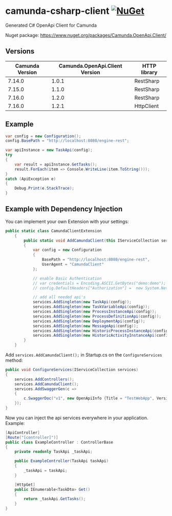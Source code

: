 # camunda-csharp-client [![NuGet](https://img.shields.io/nuget/v/Camunda.OpenApi.Client)](https://www.nuget.org/packages/Camunda.OpenApi.Client)
Generated C# OpenApi Client for Camunda

Nuget package: https://www.nuget.org/packages/Camunda.OpenApi.Client/

## Versions
| Camunda Version | Camunda.OpenApi.Client Version | HTTP library   |
|-----------------|--------------------------------|----------------|
| 7.14.0          | 1.0.1                          | RestSharp      |
| 7.15.0          | 1.1.0                          | RestSharp      |
| 7.16.0          | 1.2.0                          | RestSharp      |
| 7.16.0          | 1.2.1                          | HttpClient     |

## Example
```csharp
var config = new Configuration();
config.BasePath = "http://localhost:8080/engine-rest";

var apiInstance = new TaskApi(config);
try
{
    var result = apiInstance.GetTasks();
    result.ForEach(item => Console.WriteLine(item.ToString()));
}
catch (ApiException e)
{
    Debug.Print(e.StackTrace);
}
```

## Example with Dependency Injection

You can implement your own Extension with your settings:
```csharp
public static class CamundaClientExtension
    {
        public static void AddCamundaClient(this IServiceCollection services)
        {
            var config = new Configuration
            {
                BasePath = "http://localhost:8080/engine-rest",
                UserAgent = "CamundaClient"
            };

            // enable Basic Authentication
            // var credentials = Encoding.ASCII.GetBytes("demo:demo");
            // config.DefaultHeaders["Authorization"] =  new System.Net.Http.Headers.AuthenticationHeaderValue("Basic", Convert.ToBase64String(credentials)).ToString();

            // add all needed api's
            services.AddSingleton(new TaskApi(config));
            services.AddSingleton(new TaskVariableApi(config));
            services.AddSingleton(new ProcessInstanceApi(config));
            services.AddSingleton(new ProcessDefinitionApi(config));
            services.AddSingleton(new DeploymentApi(config));
            services.AddSingleton(new MessageApi(config));
            services.AddSingleton(new HistoricProcessInstanceApi(config));
            services.AddSingleton(new HistoricActivityInstanceApi(config));
        }
    }
```

Add `services.AddCamundaClient();` in Startup.cs on the `ConfigureServices` method:
```csharp
public void ConfigureServices(IServiceCollection services)
{
    services.AddControllers();
    services.AddCamundaClient();
    services.AddSwaggerGen(c =>
    {
        c.SwaggerDoc("v1", new OpenApiInfo {Title = "TestWebApp", Version = "v1"});
    });
}

```

Now you can inject the api services everywhere in your application. Example:
```csharp
[ApiController]
[Route("[controller]")]
public class ExampleController : ControllerBase
{
    private readonly TaskApi _taskApi;

    public ExampleController(TaskApi taskApi)
    {
        _taskApi = taskApi;
    }

    [HttpGet]
    public IEnumerable<TaskDto> Get()
    {
        return _taskApi.GetTasks();
    }
}
```
